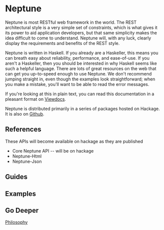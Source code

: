 Neptune
=======

Neptune is most RESTful web framework in the world. The REST architectural style is a very simple set of constraints, which is what gives it its power to aid application developers, but that same simplicity makes the idea difficult to come to understand. Neptune will, with any luck, clearly display the requirements and benefits of the REST style.

Neptune is written in Haskell. If you already are a Haskeller, this means you can breath easy about reliability, performance, and ease-of-use. If you aren't a Haskeller, then you should be interested in why Haskell seems like such a helpful language. There are lots of great resources on the web that can get you up-to-speed enough to use Neptune. We don't recommend jumping straight in, even though the examples look straightforward; when you make a mistake, you'll want to be able to read the error messages.

If you're looking at this in plain text, you can read this documentation in a pleasant format on [Viewdocs](http://Zankoku-Okuno.viewdocs.io/neptune/).

Neptune is distributed primarily in a series of packages hosted on Hackage. It is also on [Github](https://github.com/Zankoku-Okuno/neptune).

References
----------

These APIs will become available on hackage as they are published

* Core Neptune API -- will be on hackage
* Neptune-Html
* Neptune-Json

Guides
------

Examples
--------

Go Deeper
---------

[Philosophy](philosophy.md)
